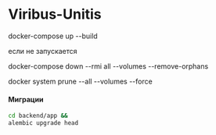 # Viribus-Unitis

docker-compose up --build


если не запускается

docker-compose down --rmi all --volumes --remove-orphans

docker system prune --all --volumes --force


#### Миграции
```bash
cd backend/app &&
alembic upgrade head
```

